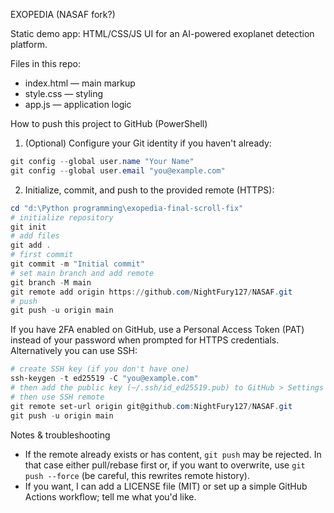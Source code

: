 EXOPEDIA (NASAF fork?)

Static demo app: HTML/CSS/JS UI for an AI-powered exoplanet detection platform.

Files in this repo:

- index.html — main markup
- style.css — styling
- app.js — application logic

How to push this project to GitHub (PowerShell)

1. (Optional) Configure your Git identity if you haven't already:

```powershell
git config --global user.name "Your Name"
git config --global user.email "you@example.com"
```

2. Initialize, commit, and push to the provided remote (HTTPS):

```powershell
cd "d:\Python programming\exopedia-final-scroll-fix"
# initialize repository
git init
# add files
git add .
# first commit
git commit -m "Initial commit"
# set main branch and add remote
git branch -M main
git remote add origin https://github.com/NightFury127/NASAF.git
# push
git push -u origin main
```

If you have 2FA enabled on GitHub, use a Personal Access Token (PAT) instead of your password when prompted for HTTPS credentials. Alternatively you can use SSH:

```powershell
# create SSH key (if you don't have one)
ssh-keygen -t ed25519 -C "you@example.com"
# then add the public key (~/.ssh/id_ed25519.pub) to GitHub > Settings > SSH and GPG keys
# then use SSH remote
git remote set-url origin git@github.com:NightFury127/NASAF.git
git push -u origin main
```

Notes & troubleshooting

- If the remote already exists or has content, `git push` may be rejected. In that case either pull/rebase first or, if you want to overwrite, use `git push --force` (be careful, this rewrites remote history).
- If you want, I can add a LICENSE file (MIT) or set up a simple GitHub Actions workflow; tell me what you'd like.
